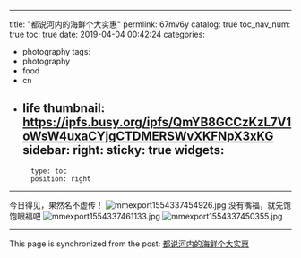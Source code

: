 
---
title: "都说河内的海鲜个大实惠"
permlink: 67mv6y
catalog: true
toc_nav_num: true
toc: true
date: 2019-04-04 00:42:24
categories:
- photography
tags:
- photography
- food
- cn
- life
thumbnail: https://ipfs.busy.org/ipfs/QmYB8GCCzKzL7V1oWsW4uxaCYjgCTDMERSWvXKFNpX3xKG
sidebar:
    right:
        sticky: true
widgets:
    -
        type: toc
        position: right
---


今日得见，果然名不虚传！
![mmexport1554337454926.jpg](https://ipfs.busy.org/ipfs/QmYB8GCCzKzL7V1oWsW4uxaCYjgCTDMERSWvXKFNpX3xKG)
没有嘴福，就先饱饱眼福吧
![mmexport1554337461133.jpg](https://ipfs.busy.org/ipfs/QmPsG6TMQpF5oSGRRK3shUYyQP8xfC9NgtoAPZfbag3w4z)
![mmexport1554337450355.jpg](https://ipfs.busy.org/ipfs/QmWYq2kjE1qRWVteyamrH3moJbQPeT8AkXTEYeGqiXpddj)


- - -

This page is synchronized from the post: [都说河内的海鲜个大实惠](https://steemit.com/@andrewma/67mv6y)
